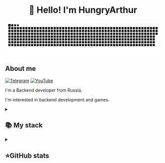 <h1 align="center">👋 Hello! I'm HungryArthur </h1>

<p align="center">
 <img width="600" src="https://github.com/BaggerFast/BaggerFast/blob/main/assets/github-snake.svg?short_path=68e728e" alt="snake"/>
</p>

## About me
[![Telegram](https://img.shields.io/badge/-Telegram-2CA5E0?style=flat&logo=telegram&logoColor=white)](https://t.me/HungryArthur)
[![YouTube](https://img.shields.io/badge/-YouTube-FF0000?style=flat&logo=youtube&logoColor=white)](https://www.youtube.com/@HungryDeveloperGo)

I'm a Backend developer from Russia.

I'm interested in backend development and games.


<details align="left">
  <summary><h2><b>📚 My stack</b></h2></summary>
  <p>
    <h3>Langs</h3>
    <img src="https://skillicons.dev/icons?i=html,css,go,java,py,lua" />
    <h3>Frameworks / Tools</h3>
    <img src="https://skillicons.dev/icons?i=windows,linux,git,gitlab,bash,docker,kubernetes,postgres,kafka,redis,grafana,graphql,jenkins,mongodb,rabbitmq,prometheus" />
    <h3>Software</h3>
    <img src="https://skillicons.dev/icons?i=vscode,stackoverflow,replit" />
    <br>
  </p>
</details>


<details align="left">
  <summary><h2><b>⭐GitHub stats</b></h2></summary>
  <p>
   <img src="https://github-readme-stats.vercel.app/api/top-langs/?username=HungryArthur&layout=compact" />
<!--    <br>
   <img src="https://github-readme-stats.vercel.app/api?username=HungryArthur&show_icons=true&theme=radical" />
    <br> -->
  </p>
</details>
